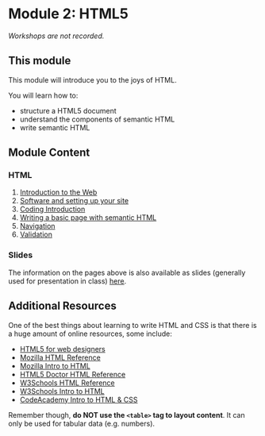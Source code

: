 # Module 2: HTML5

_Workshops are not recorded._

## This module
This module will introduce you to the joys of HTML. 

You will learn how to:

-   structure a HTML5 document
-   understand the components of semantic HTML
-   write semantic HTML


## Module Content

### HTML

1.   [Introduction to the Web](html-1.md)
2.   [Software and setting up your site](html-2.md)
3.   [Coding Introduction](html-3.md)
4.   [Writing a basic page with semantic HTML](html-4.md)
5.   [Navigation](html-5.md)
6.   [Validation](html-6.md)

### Slides
The information on the pages above is also available as slides (generally used for presentation in class) [here](slides/index.md).

## Additional Resources

One of the best things about learning to write HTML and CSS is that there is a huge amount of online resources, some include:

*   [HTML5 for web designers](http://html5forwebdesigners.com/) 
*   [Mozilla HTML Reference](https://developer.mozilla.org/en-US/docs/Web/HTML/Element)
*   [Mozilla Intro to HTML](https://developer.mozilla.org/en-US/learn/html)
*   [HTML5 Doctor HTML Reference](http://html5doctor.com/element-index/)
*   [W3Schools HTML Reference](http://www.w3schools.com/tags/)
*   [W3Schools Intro to HTML](http://www.w3schools.com/html/)
*   [CodeAcademy Intro to HTML & CSS](https://www.codecademy.com/learn/learn-html-css)

Remember though, **do NOT use the `<table>` tag to layout content**. It can only be used for tabular data (e.g. numbers).


